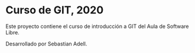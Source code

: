 # Curso de GIT, 2020

Este proyecto contiene el curso de introducción a GIT del Aula de Software Libre.

Desarrollado por Sebastian Adell.
